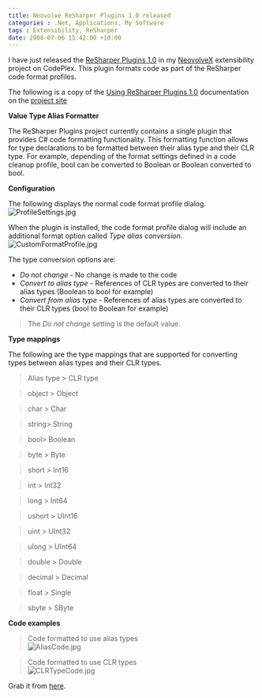 ```yaml
---
title: Neovolve ReSharper Plugins 1.0 released
categories : .Net, Applications, My Software
tags : Extensibility, ReSharper
date: 2008-07-06 15:42:00 +10:00
---
```


I have just released the [ReSharper Plugins 1.0][0] in my [NeovolveX][1] extensibility project on CodePlex. This plugin formats code as part of the ReSharper code format profiles.

The following is a copy of the [Using ReSharper Plugins 1.0][2] documentation on the [project site][1]

**Value Type Alias Formatter**

The ReSharper Plugins project currently contains a single plugin that provides C# code formatting functionality. This formatting function allows for type declarations to be formatted between their alias type and their CLR type. For example, depending of the format settings defined in a code cleanup profile, bool can be converted to Boolean or Boolean converted to bool.  
  
**Configuration**

The following displays the normal code format profile dialog.  
![ProfileSettings.jpg][3]
  
When the plugin is installed, the code format profile dialog will include an additional format option called _Type alias conversion_.  
![CustomFormatProfile.jpg][4]
  
The type conversion options are:  
* _Do not change_ - No change is made to the code
* _Convert to alias type_ - References of CLR types are converted to their alias types (Boolean to bool for example)
* _Convert from alias type_ - References of alias types are converted to their CLR types (bool to Boolean for example)

>  The _Do not change_ setting is the default value.  
  
**Type mappings**

The following are the type mappings that are supported for converting types between alias types and their CLR types.  
  
> Alias type &gt; CLR type 

> object &gt; Object 

> char &gt; Char 

> string&gt; String 

> bool&gt; Boolean 

> byte &gt; Byte 

> short &gt; Int16 

> int &gt; Int32 

> long &gt; Int64 

> ushort &gt; UInt16 

> uint &gt; UInt32 

> ulong &gt; UInt64 

> double &gt; Double 

> decimal &gt; Decimal 

> float &gt; Single 

> sbyte &gt; SByte 
  
**Code examples**

>  Code formatted to use alias types  
![AliasCode.jpg][5]
  
> Code formatted to use CLR types  
![CLRTypeCode.jpg][6]

Grab it from [here][0].

[0]: http://www.codeplex.com/NeovolveX/Release/ProjectReleases.aspx?ReleaseId=14666
[1]: http://www.codeplex.com/NeovolveX
[2]: http://www.codeplex.com/NeovolveX/Wiki/View.aspx?title=Using%20ReSharper%20Plugins%201.0
[3]: http://www.codeplex.com/Project/Download/FileDownload.aspx?ProjectName=NeovolveX&DownloadId=38352
[4]: http://www.codeplex.com/Project/Download/FileDownload.aspx?ProjectName=NeovolveX&DownloadId=38354
[5]: http://www.codeplex.com/Project/Download/FileDownload.aspx?ProjectName=NeovolveX&DownloadId=38358
[6]: http://www.codeplex.com/Project/Download/FileDownload.aspx?ProjectName=NeovolveX&DownloadId=38359
